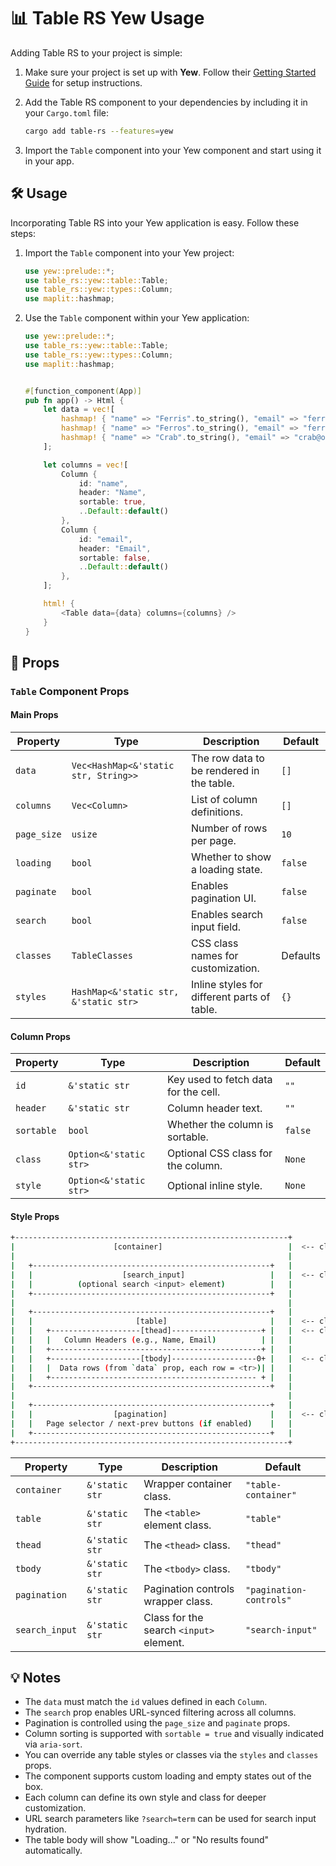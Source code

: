 # 📊 Table RS Yew Usage

Adding Table RS to your project is simple:

1. Make sure your project is set up with **Yew**. Follow their [Getting Started Guide](https://yew.rs/docs/getting-started/introduction) for setup instructions.

1. Add the Table RS component to your dependencies by including it in your `Cargo.toml` file:

   ```sh
   cargo add table-rs --features=yew
   ```

1. Import the `Table` component into your Yew component and start using it in your app.

## 🛠️ Usage

Incorporating Table RS into your Yew application is easy. Follow these steps:

1. Import the `Table` component into your Yew project:

   ```rust
   use yew::prelude::*;
   use table_rs::yew::table::Table;
   use table_rs::yew::types::Column;
   use maplit::hashmap;
   ```

1. Use the `Table` component within your Yew application:

   ```rust
   use yew::prelude::*;
   use table_rs::yew::table::Table;
   use table_rs::yew::types::Column;
   use maplit::hashmap;


   #[function_component(App)]
   pub fn app() -> Html {
       let data = vec![
           hashmap! { "name" => "Ferris".to_string(), "email" => "ferris@opensass.org".to_string() },
           hashmap! { "name" => "Ferros".to_string(), "email" => "ferros@opensass.org".to_string() },
           hashmap! { "name" => "Crab".to_string(), "email" => "crab@opensass.org".to_string() },
       ];

       let columns = vec![
           Column {
               id: "name",
               header: "Name",
               sortable: true,
               ..Default::default()
           },
           Column {
               id: "email",
               header: "Email",
               sortable: false,
               ..Default::default()
           },
       ];

       html! {
           <Table data={data} columns={columns} />
       }
   }
   ```

## 🔧 Props

### `Table` Component Props

#### Main Props

| Property    | Type                                  | Description                                 | Default  |
| ----------- | ------------------------------------- | ------------------------------------------- | -------- |
| `data`      | `Vec<HashMap<&'static str, String>>`  | The row data to be rendered in the table.   | `[]`     |
| `columns`   | `Vec<Column>`                         | List of column definitions.                 | `[]`     |
| `page_size` | `usize`                               | Number of rows per page.                    | `10`     |
| `loading`   | `bool`                                | Whether to show a loading state.            | `false`  |
| `paginate`  | `bool`                                | Enables pagination UI.                      | `false`  |
| `search`    | `bool`                                | Enables search input field.                 | `false`  |
| `classes`   | `TableClasses`                        | CSS class names for customization.          | Defaults |
| `styles`    | `HashMap<&'static str, &'static str>` | Inline styles for different parts of table. | `{}`     |

#### Column Props

| Property   | Type                   | Description                          | Default |
| ---------- | ---------------------- | ------------------------------------ | ------- |
| `id`       | `&'static str`         | Key used to fetch data for the cell. | `""`    |
| `header`   | `&'static str`         | Column header text.                  | `""`    |
| `sortable` | `bool`                 | Whether the column is sortable.      | `false` |
| `class`    | `Option<&'static str>` | Optional CSS class for the column.   | `None`  |
| `style`    | `Option<&'static str>` | Optional inline style.               | `None`  |

#### Style Props

```sh
+-------------------------------------------------------------+
|                      [container]                            |  <-- class: "table-container"
|                                                             |
|   +-----------------------------------------------------+   |
|   |                    [search_input]                   |   |  <-- class: "search-input"
|   |          (optional search <input> element)          |   |
|   +-----------------------------------------------------+   |
|                                                             |
|   +-----------------------------------------------------+   |
|   |                       [table]                       |   |  <-- class: "table"
|   |   +--------------------[thead]--------------------+ |   |  <-- class: "thead"
|   |   |   Column Headers (e.g., Name, Email)          | |   |
|   |   +-----------------------------------------------+ |   |
|   |   +--------------------[tbody]-------------------0+ |   |  <-- class: "tbody"
|   |   |  Data rows (from `data` prop, each row = <tr>)| |   |
|   |   +---------------------------------------------- + |   |
|   +-----------------------------------------------------+   |
|                                                             |
|   +-----------------------------------------------------+   |
|   |                  [pagination]                       |   |  <-- class: "pagination-controls"
|   |   Page selector / next-prev buttons (if enabled)    |   |
|   +-----------------------------------------------------+   |
+-------------------------------------------------------------+
```

| Property       | Type           | Description                             | Default                 |
| -------------- | -------------- | --------------------------------------- | ----------------------- |
| `container`    | `&'static str` | Wrapper container class.                | `"table-container"`     |
| `table`        | `&'static str` | The `<table>` element class.            | `"table"`               |
| `thead`        | `&'static str` | The `<thead>` class.                    | `"thead"`               |
| `tbody`        | `&'static str` | The `<tbody>` class.                    | `"tbody"`               |
| `pagination`   | `&'static str` | Pagination controls wrapper class.      | `"pagination-controls"` |
| `search_input` | `&'static str` | Class for the search `<input>` element. | `"search-input"`        |

## 💡 Notes

- The `data` must match the `id` values defined in each `Column`.
- The `search` prop enables URL-synced filtering across all columns.
- Pagination is controlled using the `page_size` and `paginate` props.
- Column sorting is supported with `sortable = true` and visually indicated via `aria-sort`.
- You can override any table styles or classes via the `styles` and `classes` props.
- The component supports custom loading and empty states out of the box.
- Each column can define its own style and class for deeper customization.
- URL search parameters like `?search=term` can be used for search input hydration.
- The table body will show "Loading..." or "No results found" automatically.
